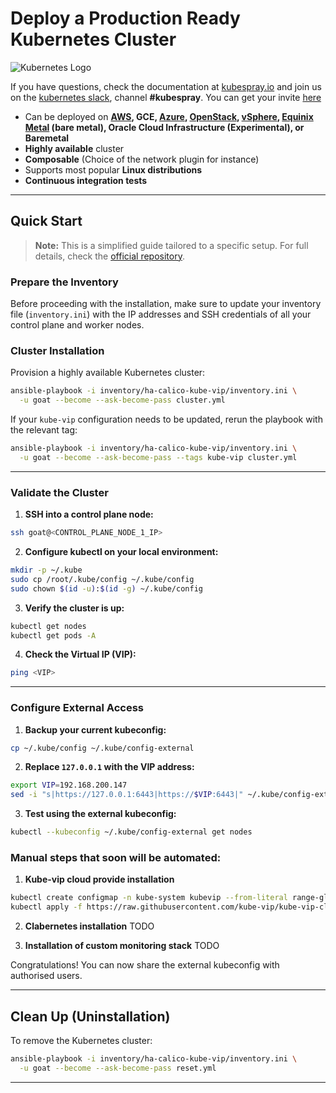 # Deploy a Production Ready Kubernetes Cluster

![Kubernetes Logo](https://raw.githubusercontent.com/kubernetes-sigs/kubespray/master/docs/img/kubernetes-logo.png)

If you have questions, check the documentation at [kubespray.io](https://kubespray.io) and join us on the [kubernetes slack](https://kubernetes.slack.com), channel **\#kubespray**.
You can get your invite [here](http://slack.k8s.io/)

- Can be deployed on **[AWS](docs/cloud_providers/aws.md), GCE, [Azure](docs/cloud_providers/azure.md), [OpenStack](docs/cloud_controllers/openstack.md), [vSphere](docs/cloud_controllers/vsphere.md), [Equinix Metal](docs/cloud_providers/equinix-metal.md) (bare metal), Oracle Cloud Infrastructure (Experimental), or Baremetal**
- **Highly available** cluster
- **Composable** (Choice of the network plugin for instance)
- Supports most popular **Linux distributions**
- **Continuous integration tests**

---

## Quick Start

> **Note:** This is a simplified guide tailored to a specific setup. For full details, check the [official repository](https://github.com/kubernetes-sigs/kubespray).

### Prepare the Inventory

Before proceeding with the installation, make sure to update your inventory file (`inventory.ini`) with the IP addresses and SSH credentials of all your control plane and worker nodes.

### Cluster Installation

Provision a highly available Kubernetes cluster:

```bash
ansible-playbook -i inventory/ha-calico-kube-vip/inventory.ini \
  -u goat --become --ask-become-pass cluster.yml
```

If your `kube-vip` configuration needs to be updated, rerun the playbook with the relevant tag:

```bash
ansible-playbook -i inventory/ha-calico-kube-vip/inventory.ini \
  -u goat --become --ask-become-pass --tags kube-vip cluster.yml
```

---

### Validate the Cluster

1. **SSH into a control plane node:**

```bash
ssh goat@<CONTROL_PLANE_NODE_1_IP>
```

2. **Configure kubectl on your local environment:**

```bash
mkdir -p ~/.kube
sudo cp /root/.kube/config ~/.kube/config
sudo chown $(id -u):$(id -g) ~/.kube/config
```

3. **Verify the cluster is up:**

```bash
kubectl get nodes
kubectl get pods -A
```

4. **Check the Virtual IP (VIP):**

```bash
ping <VIP>
```

---

### Configure External Access

1. **Backup your current kubeconfig:**

```bash
cp ~/.kube/config ~/.kube/config-external
```

2. **Replace `127.0.0.1` with the VIP address:**

```bash
export VIP=192.168.200.147
sed -i "s|https://127.0.0.1:6443|https://$VIP:6443|" ~/.kube/config-external
```

3. **Test using the external kubeconfig:**

```bash
kubectl --kubeconfig ~/.kube/config-external get nodes
```

### Manual steps that soon will be automated:

1. **Kube-vip cloud provide installation**
```bash
kubectl create configmap -n kube-system kubevip --from-literal range-global=192.168.200.161-192.168.200.165
kubectl apply -f https://raw.githubusercontent.com/kube-vip/kube-vip-cloud-provider/main/manifest/kube-vip-cloud-controller.yaml
```

2. **Clabernetes installation**
TODO

3. **Installation of custom monitoring stack**
TODO

Congratulations! You can now share the external kubeconfig with authorised users.

---

## Clean Up (Uninstallation)

To remove the Kubernetes cluster:

```bash
ansible-playbook -i inventory/ha-calico-kube-vip/inventory.ini \
  -u goat --become --ask-become-pass reset.yml
```

---
